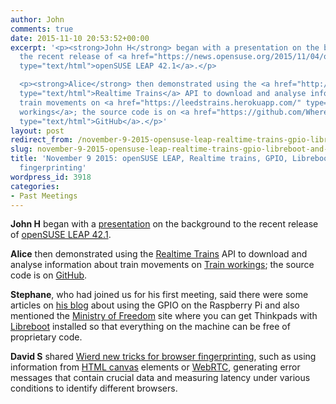 ```yaml
---
author: John
comments: true
date: 2015-11-10 20:53:52+00:00
excerpt: '<p><strong>John H</strong> began with a presentation on the background to
  the recent release of <a href="https://news.opensuse.org/2015/11/04/opensuse-leap-42-1-becomes-first-hybrid-distribution/"
  type="text/html">openSUSE LEAP 42.1</a>.</p>

  <p><strong>Alice</strong> then demonstrated using the <a href="http://www.realtimetrains.co.uk/"
  type="text/html">Realtime Trains</a> API to download and analyse information about
  train movements on <a href="https://leedstrains.herokuapp.com/" type="text/html">Train
  workings</a>; the source code is on <a href="https://github.com/WheresAlice/raretrains"
  type="text/html">GitHub</a>.</p>'
layout: post
redirect_from: /november-9-2015-opensuse-leap-realtime-trains-gpio-libreboot-and-browser-fingerprinting
slug: november-9-2015-opensuse-leap-realtime-trains-gpio-libreboot-and-browser-fingerprinting
title: 'November 9 2015: openSUSE LEAP, Realtime trains, GPIO, Libreboot and browser
  fingerprinting'
wordpress_id: 3918
categories:
- Past Meetings
---
```


**John H** began with a [presentation](http://www.bradlug.co.uk/november-9-2015-opensuse-leap-realtime-trains-gpio-libreboot-and-browser-fingerprinting/why_leap/) on the background to the recent release of [openSUSE LEAP 42.1](https://news.opensuse.org/2015/11/04/opensuse-leap-42-1-becomes-first-hybrid-distribution/).




**Alice** then demonstrated using the [Realtime Trains](http://www.realtimetrains.co.uk/) API to download and analyse information about train movements on [Train workings](https://leedstrains.herokuapp.com/); the source code is on [GitHub](https://github.com/WheresAlice/raretrains).




**Stephane**, who had joined us for his first meeting, said there were some articles on [his blog](http://nulld1g1t.yourprog.com/wordpress/?cat=4) about using the GPIO on the Raspberry Pi and also mentioned the [Ministry of Freedom](http://minifree.org/) site where you can get Thinkpads with [Libreboot](http://libreboot.org/) installed so that everything on the machine can be free of proprietary code.




**David S** shared [Wierd new tricks for browser fingerprinting](https://zyan.scripts.mit.edu/presentations/toorcon2015.pdf), such as using information from [HTML canvas](https://en.wikipedia.org/wiki/HTML_canvas) elements or [WebRTC](https://en.wikipedia.org/wiki/Webrtc), generating error messages that contain crucial data and measuring latency under various conditions to identify different browsers.
